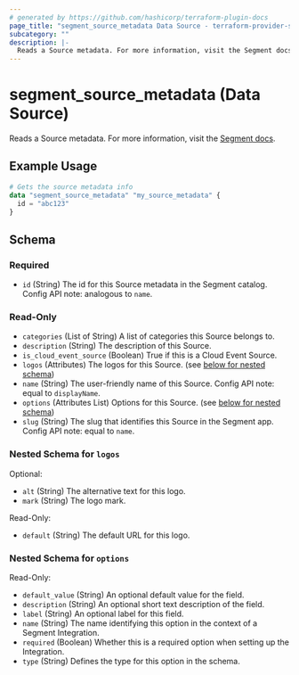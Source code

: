 ```yaml
---
# generated by https://github.com/hashicorp/terraform-plugin-docs
page_title: "segment_source_metadata Data Source - terraform-provider-segment"
subcategory: ""
description: |-
  Reads a Source metadata. For more information, visit the Segment docs https://segment.com/docs/connections/sources/catalog/.
---
```


# segment_source_metadata (Data Source)

Reads a Source metadata. For more information, visit the [Segment docs](https://segment.com/docs/connections/sources/catalog/).

## Example Usage

```terraform
# Gets the source metadata info
data "segment_source_metadata" "my_source_metadata" {
  id = "abc123"
}
```

<!-- schema generated by tfplugindocs -->
## Schema

### Required

- `id` (String) The id for this Source metadata in the Segment catalog. Config API note: analogous to `name`.

### Read-Only

- `categories` (List of String) A list of categories this Source belongs to.
- `description` (String) The description of this Source.
- `is_cloud_event_source` (Boolean) True if this is a Cloud Event Source.
- `logos` (Attributes) The logos for this Source. (see [below for nested schema](#nestedatt--logos))
- `name` (String) The user-friendly name of this Source. Config API note: equal to `displayName`.
- `options` (Attributes List) Options for this Source. (see [below for nested schema](#nestedatt--options))
- `slug` (String) The slug that identifies this Source in the Segment app. Config API note: equal to `name`.

<a id="nestedatt--logos"></a>
### Nested Schema for `logos`

Optional:

- `alt` (String) The alternative text for this logo.
- `mark` (String) The logo mark.

Read-Only:

- `default` (String) The default URL for this logo.


<a id="nestedatt--options"></a>
### Nested Schema for `options`

Read-Only:

- `default_value` (String) An optional default value for the field.
- `description` (String) An optional short text description of the field.
- `label` (String) An optional label for this field.
- `name` (String) The name identifying this option in the context of a Segment Integration.
- `required` (Boolean) Whether this is a required option when setting up the Integration.
- `type` (String) Defines the type for this option in the schema.
